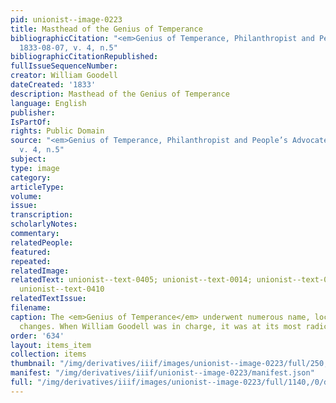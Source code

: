 ```yaml
---
pid: unionist--image-0223
title: Masthead of the Genius of Temperance
bibliographicCitation: "<em>Genius of Temperance, Philanthropist and People’s Advocate</em>
  1833-08-07, v. 4, n.5"
bibliographicCitationRepublished: 
fullIssueSequenceNumber: 
creator: William Goodell
dateCreated: '1833'
description: Masthead of the Genius of Temperance
language: English
publisher: 
IsPartOf: 
rights: Public Domain
source: "<em>Genius of Temperance, Philanthropist and People’s Advocate</em> 1833-08-07,
  v. 4, n.5"
subject: 
type: image
category: 
articleType: 
volume: 
issue: 
transcription: 
scholarlyNotes: 
commentary: 
relatedPeople: 
featured: 
repeated: 
relatedImage: 
relatedText: unionist--text-0405; unionist--text-0014; unionist--text-0406; unionist--text-0407;
  unionist--text-0410
relatedTextIssue: 
filename: 
caption: The <em>Genius of Temperance</em> underwent numerous name, location and editorial
  changes. When William Goodell was in charge, it was at its most radical.
order: '634'
layout: items_item
collection: items
thumbnail: "/img/derivatives/iiif/images/unionist--image-0223/full/250,/0/default.jpg"
manifest: "/img/derivatives/iiif/unionist--image-0223/manifest.json"
full: "/img/derivatives/iiif/images/unionist--image-0223/full/1140,/0/default.jpg"
---
```

